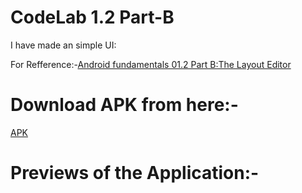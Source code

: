 # CodeLab 1.2 Part-B
I have made an simple UI:

For Refference:-[Android fundamentals 01.2 Part B:The Layout Editor](https://developer.android.com/codelabs/android-training-layout-editor-part-b?index=..%2F..%2Fandroid-training#0)

# Download APK from here:-
[APK]()

# Previews of the Application:-
